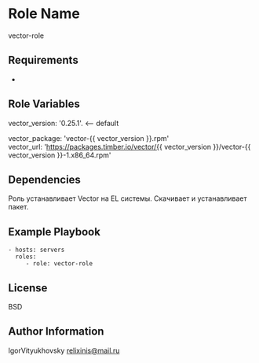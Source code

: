 Role Name
=========

vector-role

Requirements
------------

-

Role Variables
--------------

vector_version: '0.25.1'. <-- default  

vector_package: 'vector-{{ vector_version }}.rpm'  
vector_url: 'https://packages.timber.io/vector/{{ vector_version }}/vector-{{ vector_version }}-1.x86_64.rpm'  


Dependencies
------------

Роль устанавливает Vector на EL системы.
Скачивает и устанавливает пакет.

Example Playbook
----------------

    - hosts: servers
      roles:
         - role: vector-role

License
-------

BSD

Author Information
------------------
IgorVityukhovsky
relixinis@mail.ru
